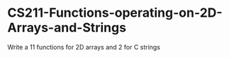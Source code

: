 # CS211-Functions-operating-on-2D-Arrays-and-Strings
Write a 11 functions for 2D arrays and 2 for C strings
